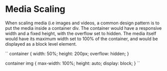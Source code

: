 # Media Scaling

When scaling media (i.e images and videos, a common design pattern is to put the media inside a container div. The container would have a responsive width and a fixed height, with the overflow set to hidden. The media itself would have its maximum width set to 100% of the container, and would be displayed as a block level element.

``
container {
  width: 50%;
  height: 200px;
  overflow: hidden;
  }
  
container img {
  max-width: 100%;
  height: auto;
  display: block;
  }
``
